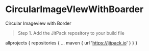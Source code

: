 # CircularImageVIewWithBoarder
Circular Imageview with Border

 > Step 1. Add the JitPack repository to your build file

 
allprojects {
		repositories {
			...
			maven { url 'https://jitpack.io' }
		}
	}

